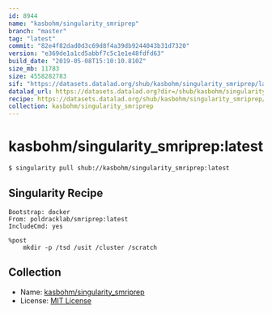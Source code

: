 ```yaml
---
id: 8944
name: "kasbohm/singularity_smriprep"
branch: "master"
tag: "latest"
commit: "82e4f82dad0d3c69d8f4a39db9244043b31d7320"
version: "e369de1a1cd5abbf7c5c1e1e48fdfd63"
build_date: "2019-05-08T15:10:10.810Z"
size_mb: 11783
size: 4558282783
sif: "https://datasets.datalad.org/shub/kasbohm/singularity_smriprep/latest/2019-05-08-82e4f82d-e369de1a/e369de1a1cd5abbf7c5c1e1e48fdfd63.simg"
datalad_url: https://datasets.datalad.org?dir=/shub/kasbohm/singularity_smriprep/latest/2019-05-08-82e4f82d-e369de1a/
recipe: https://datasets.datalad.org/shub/kasbohm/singularity_smriprep/latest/2019-05-08-82e4f82d-e369de1a/Singularity
collection: kasbohm/singularity_smriprep
---
```


# kasbohm/singularity_smriprep:latest

```bash
$ singularity pull shub://kasbohm/singularity_smriprep:latest
```

## Singularity Recipe

```singularity
Bootstrap: docker
From: poldracklab/smriprep:latest
IncludeCmd: yes

%post
    mkdir -p /tsd /usit /cluster /scratch
```

## Collection

 - Name: [kasbohm/singularity_smriprep](https://github.com/kasbohm/singularity_smriprep)
 - License: [MIT License](https://api.github.com/licenses/mit)

